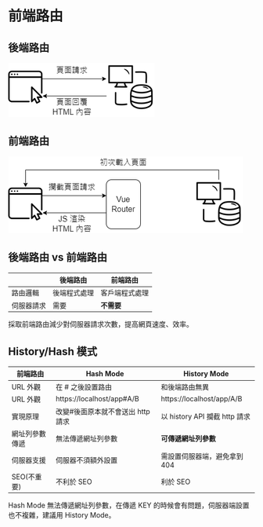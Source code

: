 # 前端路由
## 後端路由
![](/back-route.png)
## 前端路由
![](/front-route.png)
## 後端路由 vs 前端路由
|            | 後端路由     | 前端路由       |
| ---------- | ------------ | -------------- |
| 路由邏輯   | 後端程式處理 | 客戶端程式處理 |
| 伺服器請求 | 需要         | **不需要**     |

採取前端路由減少對伺服器請求次數，提高網頁速度、效率。

## History/Hash 模式

| 前端路由       | Hash Mode                         | History Mode                  |
| -------------- | --------------------------------- | ----------------------------- |
| URL 外觀       | 在 # 之後設置路由                 | 和後端路由無異                |
| URL 外觀       | https://localhost/app#A/B         | https://localhost/app/A/B     |
| 實現原理       | 改變#後面原本就不會送出 http 請求 | 以 history API 攔截 http 請求 |
| 網址列參數傳遞 | 無法傳遞網址列參數                | **可傳遞網址列參數**          |
| 伺服器支援     | 伺服器不須額外設置                | 需設置伺服器端，避免拿到 404  |
| SEO(不重要)    | 不利於 SEO                        | 利於 SEO                      |

Hash Mode 無法傳遞網址列參數，在傳遞 KEY 的時候會有問題，伺服器端設置也不複雜，建議用 History Mode。